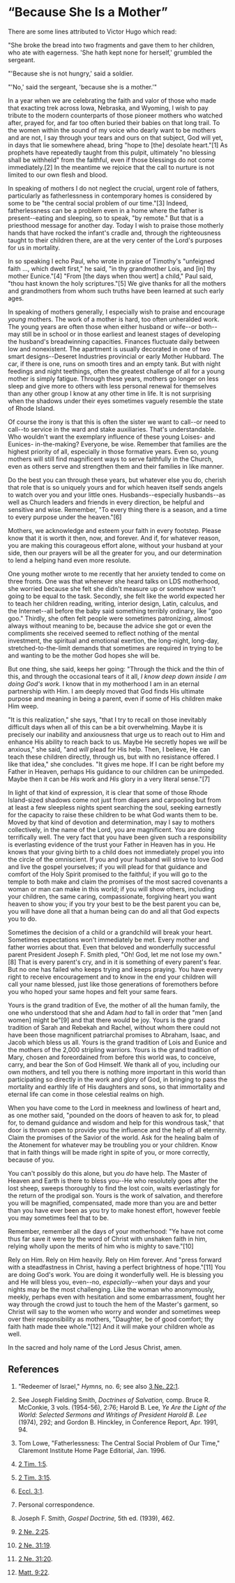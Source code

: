 # “Because She Is a Mother”

There are some lines attributed to Victor Hugo which read:

"She broke the bread into two fragments and gave them to her children, who ate
with eagerness. 'She hath kept none for herself,' grumbled the sergeant.

"'Because she is not hungry,' said a soldier.

"'No,' said the sergeant, 'because she is a mother.'"

In a year when we are celebrating the faith and valor of those who made that
exacting trek across Iowa, Nebraska, and Wyoming, I wish to pay tribute to the
modern counterparts of those pioneer mothers who watched after, prayed for,
and far too often buried their babies on that long trail. To the women within
the sound of my voice who dearly want to be mothers and are not, I say through
your tears and ours on that subject, God will yet, in days that lie somewhere
ahead, bring "hope to [the] desolate heart."[1] As prophets have repeatedly
taught from this pulpit, ultimately "no blessing shall be withheld" from the
faithful, even if those blessings do not come immediately.[2] In the meantime
we rejoice that the call to nurture is not limited to our own flesh and blood.

In speaking of mothers I do not neglect the crucial, urgent role of fathers,
particularly as fatherlessness in contemporary homes is considered by some to
be "the central social problem of our time."[3] Indeed, fatherlessness can be
a problem even in a home where the father is present--eating and sleeping, so
to speak, "by remote." But that is a priesthood message for another day. Today
I wish to praise those motherly hands that have rocked the infant's cradle
and, through the righteousness taught to their children there, are at the very
center of the Lord's purposes for us in mortality.

In so speaking I echo Paul, who wrote in praise of Timothy's "unfeigned faith
..., which dwelt first," he said, "in thy grandmother Lois, and [in] thy mother
Eunice."[4] "From [the days when thou wert] a child," Paul said, "thou hast
known the holy scriptures."[5] We give thanks for all the mothers and
grandmothers from whom such truths have been learned at such early ages.

In speaking of mothers generally, I especially wish to praise and encourage
_young_ mothers. The work of a mother is hard, too often unheralded work. The
young years are often those when either husband or wife--or both--may still be
in school or in those earliest and leanest stages of developing the husband's
breadwinning capacities. Finances fluctuate daily between low and nonexistent.
The apartment is usually decorated in one of two smart designs--Deseret
Industries provincial or early Mother Hubbard. The car, if there is one, runs
on smooth tires and an empty tank. But with night feedings and night
teethings, often the greatest challenge of all for a young mother is simply
fatigue. Through these years, mothers go longer on less sleep and give more to
others with less personal renewal for themselves than any other group I know
at any other time in life. It is not surprising when the shadows under their
eyes sometimes vaguely resemble the state of Rhode Island.

Of course the irony is that this is often the sister we want to call--or need
to call--to service in the ward and stake auxiliaries. That's understandable.
Who wouldn't want the exemplary influence of these young Loises- and Eunices-
in-the-making? Everyone, be wise. Remember that families are the highest
priority of all, especially in those formative years. Even so, young mothers
will still find magnificent ways to serve faithfully in the Church, even as
others serve and strengthen them and their families in like manner.

Do the best you can through these years, but whatever else you do, cherish
that role that is so uniquely yours and for which heaven itself sends angels
to watch over you and your little ones. Husbands--especially husbands--as well
as Church leaders and friends in every direction, be helpful and sensitive and
wise. Remember, "To every thing there is a season, and a time to every purpose
under the heaven."[6]

Mothers, we acknowledge and esteem your faith in every footstep. Please know
that it is worth it then, now, and forever. And if, for whatever reason, you
are making this courageous effort alone, without your husband at your side,
then our prayers will be all the greater for you, and our determination to
lend a helping hand even more resolute.

One young mother wrote to me recently that her anxiety tended to come on three
fronts. One was that whenever she heard talks on LDS motherhood, she worried
because she felt she didn't measure up or somehow wasn't going to be equal to
the task. Secondly, she felt like the world expected her to teach her children
reading, writing, interior design, Latin, calculus, and the Internet--all
before the baby said something terribly ordinary, like "goo goo." Thirdly, she
often felt people were sometimes patronizing, almost always without meaning to
be, because the advice she got or even the compliments she received seemed to
reflect nothing of the mental investment, the spiritual and emotional
exertion, the long-night, long-day, stretched-to-the-limit demands that
sometimes are required in trying to be and wanting to be the mother God hopes
she will be.

But one thing, she said, keeps her going: "Through the thick and the thin of
this, and through the occasional tears of it all, _I know deep down inside I
am doing God's work._ I know that in my motherhood I am in an eternal
partnership with Him. I am deeply moved that God finds His ultimate purpose
and meaning in being a parent, even if some of His children make Him weep.

"It is this realization," she says, "that I try to recall on those inevitably
difficult days when all of this can be a bit overwhelming. Maybe it is
precisely our inability and anxiousness that urge us to reach out to Him and
enhance His ability to reach back to us. Maybe He secretly hopes we _will_ be
anxious," she said, "and _will_ plead for His help. Then, I believe, He can
teach these children directly, through us, but with no resistance offered. I
like that idea," she concludes. "It gives me hope. If I can be right before my
Father in Heaven, perhaps His guidance to our children can be unimpeded. Maybe
then it can be _His_ work and _His_ glory in a very literal sense."[7]

In light of that kind of expression, it is clear that some of those Rhode
Island-sized shadows come not just from diapers and carpooling but from at
least a few sleepless nights spent searching the soul, seeking earnestly for
the capacity to raise these children to be what God wants them to be. Moved by
that kind of devotion and determination, may I say to mothers collectively, in
the name of the Lord, you are magnificent. You are doing terrifically well.
The very fact that you have been given such a responsibility is everlasting
evidence of the trust your Father in Heaven has in you. He knows that your
giving birth to a child does not immediately propel you into the circle of the
omniscient. If you and your husband will strive to love God and live the
gospel yourselves; if you will plead for that guidance and comfort of the Holy
Spirit promised to the faithful; if you will go to the temple to both make and
claim the promises of the most sacred covenants a woman or man can make in
this world; if you will show others, including your children, the same caring,
compassionate, forgiving heart you want heaven to show you; if you try your
best to be the best parent you can be, you will have done all that a human
being can do and all that God expects you to do.

Sometimes the decision of a child or a grandchild will break your heart.
Sometimes expectations won't immediately be met. Every mother and father
worries about that. Even that beloved and wonderfully successful parent
President Joseph F. Smith pled, "Oh! God, let me not lose my own."[8] That is
every parent's cry, and in it is something of every parent's fear. But no one
has failed who keeps trying and keeps praying. You have every right to receive
encouragement and to know in the end your children will call your name
blessed, just like those generations of foremothers before you who hoped your
same hopes and felt your same fears.

Yours is the grand tradition of Eve, the mother of all the human family, the
one who understood that she and Adam _had_ to fall in order that "men [and
women] might be"[9] and that there would be joy. Yours is the grand tradition
of Sarah and Rebekah and Rachel, without whom there could not have been those
magnificent patriarchal promises to Abraham, Isaac, and Jacob which bless us
all. Yours is the grand tradition of Lois and Eunice and the mothers of the
2,000 stripling warriors. Yours is the grand tradition of Mary, chosen and
foreordained from before this world was, to conceive, carry, and bear the Son
of God Himself. We thank all of you, including our own mothers, and tell you
there is nothing more important in this world than participating so directly
in the work and glory of God, in bringing to pass the mortality and earthly
life of His daughters and sons, so that immortality and eternal life can come
in those celestial realms on high.

When you have come to the Lord in meekness and lowliness of heart and, as one
mother said, "pounded on the doors of heaven to ask for, to plead for, to
demand guidance and wisdom and help for this wondrous task," that door is
thrown open to provide you the influence and the help of all eternity. Claim
the promises of the Savior of the world. Ask for the healing balm of the
Atonement for whatever may be troubling you or your children. Know that in
faith things will be made right in spite of you, or more correctly, because of
you.

You can't possibly do this alone, but you _do_ have help. The Master of Heaven
and Earth is there to bless you--He who resolutely goes after the lost sheep,
sweeps thoroughly to find the lost coin, waits everlastingly for the return of
the prodigal son. Yours is the work of salvation, and therefore you will be
magnified, compensated, made more than you are and better than you have ever
been as you try to make honest effort, however feeble you may sometimes feel
that to be.

Remember, remember all the days of your motherhood: "Ye have not come thus far
save it were by the word of Christ with unshaken faith in him, relying wholly
upon the merits of him who is mighty to save."[10]

Rely on Him. Rely on Him heavily. Rely on Him forever. And "press forward with
a steadfastness in Christ, having a perfect brightness of hope."[11] You are
doing God's work. You are doing it wonderfully well. He is blessing you and He
will bless you, even--no, _especially_--when your days and your nights may be
the most challenging. Like the woman who anonymously, meekly, perhaps even
with hesitation and some embarrassment, fought her way through the crowd just
to touch the hem of the Master's garment, so Christ will say to the women who
worry and wonder and sometimes weep over their responsibility as mothers,
"Daughter, be of good comfort; thy faith hath made thee whole."[12] And it
will make your children whole as well.

In the sacred and holy name of the Lord Jesus Christ, amen.

## References

  1. "Redeemer of Israel," _Hymns,_ no. 6; see also [3 Ne. 22:1](https://www.lds.org/scriptures/bofm/3-ne/22.1?lang=eng#0).

  2. See Joseph Fielding Smith, _Doctrines of Salvation,_ comp. Bruce R. McConkie, 3 vols. (1954-56), 2:76; Harold B. Lee, _Ye Are the Light of the World: Selected Sermons and Writings of President Harold B. Lee_ (1974), 292; and Gordon B. Hinckley, in Conference Report, Apr. 1991, 94.

  3. Tom Lowe, "Fatherlessness: The Central Social Problem of Our Time," Claremont Institute Home Page Editorial, Jan. 1996.

  4. [2 Tim. 1:5](https://www.lds.org/scriptures/nt/2-tim/1.5?lang=eng#4).

  5. [2 Tim. 3:15](https://www.lds.org/scriptures/nt/2-tim/3.15?lang=eng#14).

  6. [Eccl. 3:1](https://www.lds.org/scriptures/ot/eccl/3.1?lang=eng#0).

  7. Personal correspondence.

  8. Joseph F. Smith, _Gospel Doctrine,_ 5th ed. (1939), 462.

  9. [2 Ne. 2:25](https://www.lds.org/scriptures/bofm/2-ne/2.25?lang=eng#24).

  10. [2 Ne. 31:19](https://www.lds.org/scriptures/bofm/2-ne/31.19?lang=eng#18).

  11. [2 Ne. 31:20](https://www.lds.org/scriptures/bofm/2-ne/31.20?lang=eng#19).

  12. [Matt. 9:22](https://www.lds.org/scriptures/nt/matt/9.22?lang=eng#21).


